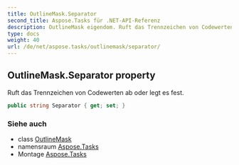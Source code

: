 ```yaml
---
title: OutlineMask.Separator
second_title: Aspose.Tasks für .NET-API-Referenz
description: OutlineMask eigendom. Ruft das Trennzeichen von Codewerten ab oder legt es fest.
type: docs
weight: 40
url: /de/net/aspose.tasks/outlinemask/separator/
---
```

## OutlineMask.Separator property

Ruft das Trennzeichen von Codewerten ab oder legt es fest.

```csharp
public string Separator { get; set; }
```

### Siehe auch

* class [OutlineMask](../)
* namensraum [Aspose.Tasks](../../outlinemask/)
* Montage [Aspose.Tasks](../../../)


